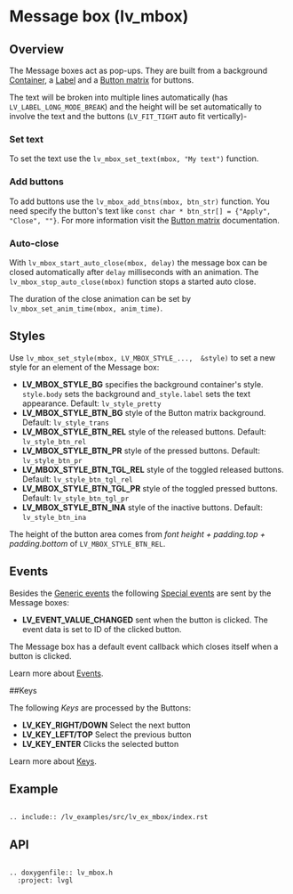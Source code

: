 # Message box (lv_mbox)

## Overview

The Message boxes act as pop-ups. They are built from a background [Container](/object-types/cont), a [Label](/object-types/label) and a [Button matrix](/object-types/btnm) for buttons. 


The text will be broken into multiple lines automatically (has `LV_LABEL_LONG_MODE_BREAK`) and the height will be set automatically to involve the text and the buttons (`LV_FIT_TIGHT` auto fit vertically)-

### Set text
To set the text use the `lv_mbox_set_text(mbox, "My text")` function.

### Add buttons
 To add buttons use the `lv_mbox_add_btns(mbox, btn_str)` function. You need specify the button's text like `const char * btn_str[] = {"Apply", "Close", ""}`. 
 For more information visit the [Button matrix](/object-types/btnm) documentation.

### Auto-close
With `lv_mbox_start_auto_close(mbox, delay)` the message box can be closed automatically after `delay` milliseconds with an animation. The `lv_mbox_stop_auto_close(mbox)` function stops a started auto close.

The duration of the close animation can be set by `lv_mbox_set_anim_time(mbox, anim_time)`.

## Styles

Use `lv_mbox_set_style(mbox, LV_MBOX_STYLE_...,  &style)` to set a new style for an element of the Message box:

- **LV_MBOX_STYLE_BG** specifies the background container's style. `style.body` sets the background and`_style.label` sets the text appearance. Default: `lv_style_pretty`
- **LV_MBOX_STYLE_BTN_BG** style of the Button matrix background. Default: `lv_style_trans`
- **LV_MBOX_STYLE_BTN_REL** style of the released buttons. Default: `lv_style_btn_rel`
- **LV_MBOX_STYLE_BTN_PR** style of the pressed buttons. Default: `lv_style_btn_pr`
- **LV_MBOX_STYLE_BTN_TGL_REL** style of the toggled released buttons. Default: `lv_style_btn_tgl_rel`
- **LV_MBOX_STYLE_BTN_TGL_PR** style of the toggled pressed buttons. Default: `lv_style_btn_tgl_pr`
- **LV_MBOX_STYLE_BTN_INA** style of the inactive buttons. Default: `lv_style_btn_ina`

The height of the button area comes from *font height + padding.top + padding.bottom* of `LV_MBOX_STYLE_BTN_REL`.

## Events
Besides the [Generic events](/overview/event.html#generic-events) the following [Special events](/overview/event.html#special-events) are sent by the Message boxes:
 - **LV_EVENT_VALUE_CHANGED** sent when the button is clicked. The event data is set to ID of the clicked button.

The Message box has a default event callback which closes itself when a button is clicked.

Learn more about [Events](/overview/event).

##Keys

The following *Keys* are processed by the Buttons:
- **LV_KEY_RIGHT/DOWN** Select the next button
- **LV_KEY_LEFT/TOP** Select the previous button
- **LV_KEY_ENTER** Clicks the selected button 

Learn more about [Keys](/overview/indev).


## Example

```eval_rst

.. include:: /lv_examples/src/lv_ex_mbox/index.rst

```

## API 

```eval_rst

.. doxygenfile:: lv_mbox.h
  :project: lvgl
        
```
